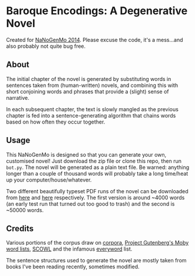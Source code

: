 Baroque Encodings: A Degenerative Novel
=======================================

Created for [NaNoGenMo 2014](https://github.com/dariusk/NaNoGenMo-2014). Please excuse the code, it's a mess...and also probably not quite bug free.

About
-----
The initial chapter of the novel is generated by substituting words in sentences taken from (human-written) novels, and combining this with short conjoining words and phrases that provide a (slight) sense of narrative.

In each subsequent chapter, the text is slowly mangled as the previous chapter is fed into a sentence-generating algorithm that chains words based on how often they occur together.

Usage
-----
This NaNoGenMo is designed so that you can generate your own, customised novel! Just download the zip file or clone this repo, then run `bot.py`. The novel will be generated as a plain text file. Be warned: anything longer than a couple of thousand words will probably take a long time/heat up your computer/house/whatever.

Two different beautifully typeset PDF runs of the novel can be downloaded from [here](http://memoriata.com/baroque_encodings_v1.pdf) and [here](http://memoriata.com/baroque_encodings_v2.pdf) respectively. The first version is around ~4000 words (an early test run that turned out too good to trash) and the second is ~50000 words.

Credits
-------

Various portions of the corpus draw on [corpora](https://github.com/dariusk/corpora), [Project Gutenberg's Moby word lists](http://www.gutenberg.org/ebooks/3201), [SCOWL](http://wordlist.aspell.net/) and the infamous [everyword](https://twitter.com/everyword) list.

The sentence structures used to generate the novel are mostly taken from books I've been reading recently, sometimes modified.
